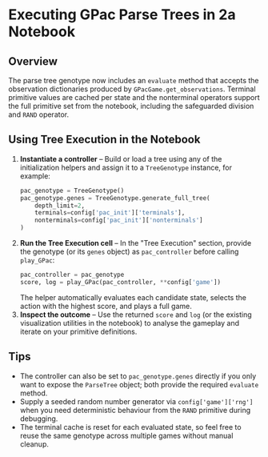 # Executing GPac Parse Trees in 2a Notebook

## Overview
The parse tree genotype now includes an `evaluate` method that accepts the
observation dictionaries produced by `GPacGame.get_observations`. Terminal
primitive values are cached per state and the nonterminal operators support the
full primitive set from the notebook, including the safeguarded division and
`RAND` operator.

## Using Tree Execution in the Notebook
1. **Instantiate a controller** – Build or load a tree using any of the
   initialization helpers and assign it to a `TreeGenotype` instance, for
   example:
   ```python
   pac_genotype = TreeGenotype()
   pac_genotype.genes = TreeGenotype.generate_full_tree(
       depth_limit=2,
       terminals=config['pac_init']['terminals'],
       nonterminals=config['pac_init']['nonterminals']
   )
   ```
2. **Run the Tree Execution cell** – In the "Tree Execution" section, provide
   the genotype (or its `genes` object) as `pac_controller` before calling
   `play_GPac`:
   ```python
   pac_controller = pac_genotype
   score, log = play_GPac(pac_controller, **config['game'])
   ```
   The helper automatically evaluates each candidate state, selects the action
   with the highest score, and plays a full game.
3. **Inspect the outcome** – Use the returned `score` and `log` (or the
   existing visualization utilities in the notebook) to analyse the gameplay
   and iterate on your primitive definitions.

## Tips
- The controller can also be set to `pac_genotype.genes` directly if you only
  want to expose the `ParseTree` object; both provide the required `evaluate`
  method.
- Supply a seeded random number generator via `config['game']['rng']` when you
  need deterministic behaviour from the `RAND` primitive during debugging.
- The terminal cache is reset for each evaluated state, so feel free to reuse
  the same genotype across multiple games without manual cleanup.
